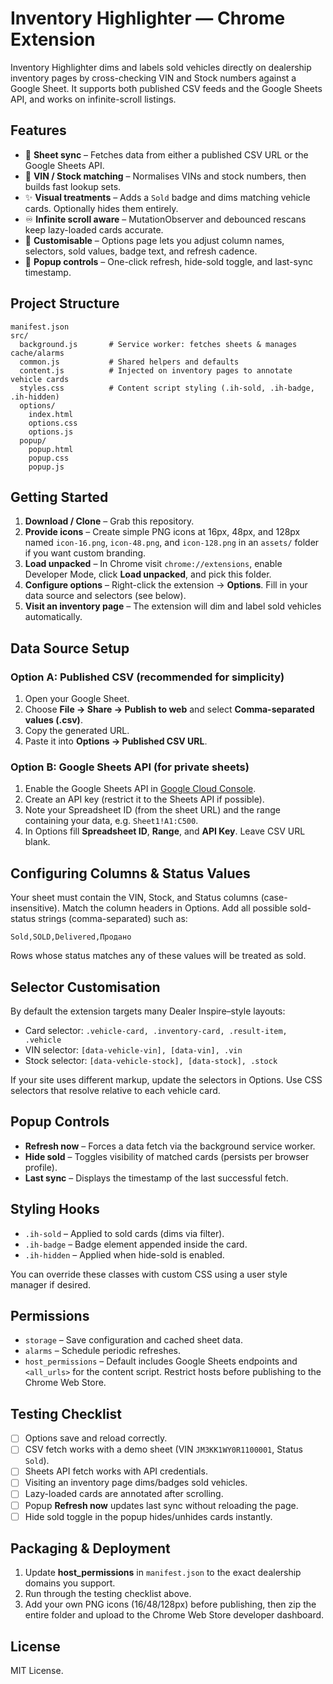 # Inventory Highlighter — Chrome Extension

Inventory Highlighter dims and labels sold vehicles directly on dealership inventory pages by cross-checking VIN and Stock numbers against a Google Sheet. It supports both published CSV feeds and the Google Sheets API, and works on infinite-scroll listings.

## Features

- 🔄 **Sheet sync** – Fetches data from either a published CSV URL or the Google Sheets API.
- 🚗 **VIN / Stock matching** – Normalises VINs and stock numbers, then builds fast lookup sets.
- ✨ **Visual treatments** – Adds a `Sold` badge and dims matching vehicle cards. Optionally hides them entirely.
- ♾️ **Infinite scroll aware** – MutationObserver and debounced rescans keep lazy-loaded cards accurate.
- 🧰 **Customisable** – Options page lets you adjust column names, selectors, sold values, badge text, and refresh cadence.
- 🧭 **Popup controls** – One-click refresh, hide-sold toggle, and last-sync timestamp.

## Project Structure

```
manifest.json
src/
  background.js       # Service worker: fetches sheets & manages cache/alarms
  common.js           # Shared helpers and defaults
  content.js          # Injected on inventory pages to annotate vehicle cards
  styles.css          # Content script styling (.ih-sold, .ih-badge, .ih-hidden)
  options/
    index.html
    options.css
    options.js
  popup/
    popup.html
    popup.css
    popup.js
```

## Getting Started

1. **Download / Clone** – Grab this repository.
2. **Provide icons** – Create simple PNG icons at 16px, 48px, and 128px named `icon-16.png`, `icon-48.png`, and `icon-128.png` in an `assets/` folder if you want custom branding.
3. **Load unpacked** – In Chrome visit `chrome://extensions`, enable Developer Mode, click **Load unpacked**, and pick this folder.
4. **Configure options** – Right-click the extension → **Options**. Fill in your data source and selectors (see below).
5. **Visit an inventory page** – The extension will dim and label sold vehicles automatically.

## Data Source Setup

### Option A: Published CSV (recommended for simplicity)

1. Open your Google Sheet.
2. Choose **File → Share → Publish to web** and select **Comma-separated values (.csv)**.
3. Copy the generated URL.
4. Paste it into **Options → Published CSV URL**.

### Option B: Google Sheets API (for private sheets)

1. Enable the Google Sheets API in [Google Cloud Console](https://console.cloud.google.com/apis/library/sheets.googleapis.com).
2. Create an API key (restrict it to the Sheets API if possible).
3. Note your Spreadsheet ID (from the sheet URL) and the range containing your data, e.g. `Sheet1!A1:C500`.
4. In Options fill **Spreadsheet ID**, **Range**, and **API Key**. Leave CSV URL blank.

## Configuring Columns & Status Values

Your sheet must contain the VIN, Stock, and Status columns (case-insensitive). Match the column headers in Options. Add all possible sold-status strings (comma-separated) such as:

```
Sold,SOLD,Delivered,Продано
```

Rows whose status matches any of these values will be treated as sold.

## Selector Customisation

By default the extension targets many Dealer Inspire–style layouts:

- Card selector: `.vehicle-card, .inventory-card, .result-item, .vehicle`
- VIN selector: `[data-vehicle-vin], [data-vin], .vin`
- Stock selector: `[data-vehicle-stock], [data-stock], .stock`

If your site uses different markup, update the selectors in Options. Use CSS selectors that resolve relative to each vehicle card.

## Popup Controls

- **Refresh now** – Forces a data fetch via the background service worker.
- **Hide sold** – Toggles visibility of matched cards (persists per browser profile).
- **Last sync** – Displays the timestamp of the last successful fetch.

## Styling Hooks

- `.ih-sold` – Applied to sold cards (dims via filter).
- `.ih-badge` – Badge element appended inside the card.
- `.ih-hidden` – Applied when hide-sold is enabled.

You can override these classes with custom CSS using a user style manager if desired.

## Permissions

- `storage` – Save configuration and cached sheet data.
- `alarms` – Schedule periodic refreshes.
- `host_permissions` – Default includes Google Sheets endpoints and `<all_urls>` for the content script. Restrict hosts before publishing to the Chrome Web Store.

## Testing Checklist

- [ ] Options save and reload correctly.
- [ ] CSV fetch works with a demo sheet (VIN `JM3KK1WY0R1100001`, Status `Sold`).
- [ ] Sheets API fetch works with API credentials.
- [ ] Visiting an inventory page dims/badges sold vehicles.
- [ ] Lazy-loaded cards are annotated after scrolling.
- [ ] Popup **Refresh now** updates last sync without reloading the page.
- [ ] Hide sold toggle in the popup hides/unhides cards instantly.

## Packaging & Deployment

1. Update **host_permissions** in `manifest.json` to the exact dealership domains you support.
2. Run through the testing checklist above.
3. Add your own PNG icons (16/48/128px) before publishing, then zip the entire folder and upload to the Chrome Web Store developer dashboard.

## License

MIT License.
